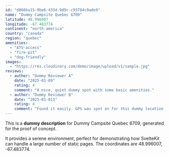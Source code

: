 ```yaml
---
id: "d066ba15-9be6-433d-9d9c-c93784c9ade9"
name: "Dummy Campsite Quebec 6709"
latitude: 48.996007
longitude: -67.483774
continent: "north-america"
country: "canada"
region: "quebec"
amenities:
  - "ATV-access"
  - "fire-pit"
  - "dog-friendly"
images:
  - "https://res.cloudinary.com/demo/image/upload/v1/sample.jpg"
reviews:
  - author: "Dummy Reviewer A"
    date: "2025-01-09"
    rating: 4
    comment: "A nice, quiet dummy spot with some basic amenities."
  - author: "Dummy Reviewer B"
    date: "2025-01-013"
    rating: 4
    comment: "Found it easily. GPS was spot on for this dummy location."
---
```


This is a **dummy description** for Dummy Campsite Quebec 6709, generated for the proof of concept.

It provides a serene environment, perfect for demonstrating how SvelteKit can handle a large number of static pages. The coordinates are 48.996007, -67.483774.
